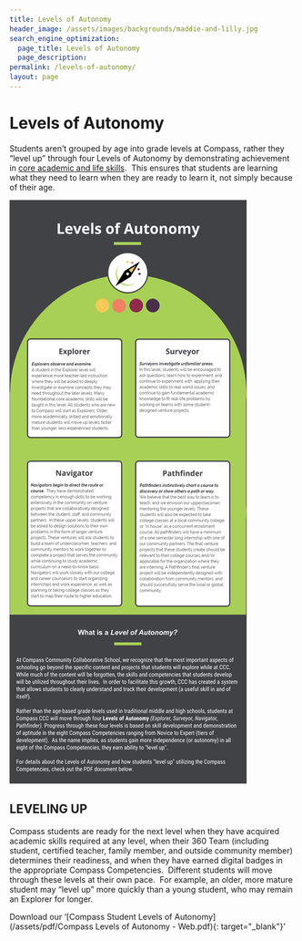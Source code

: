 ```yaml
---
title: Levels of Autonomy
header_image: /assets/images/backgrounds/maddie-and-lilly.jpg
search_engine_optimization:
  page_title: Levels of Autonomy
  page_description:
permalink: /levels-of-autonomy/
layout: page
---
```


# Levels of Autonomy

Students aren’t grouped by age into grade levels at Compass, rather they “level up” through four Levels of Autonomy by demonstrating achievement&nbsp; in&nbsp;[core academic and life skills](/academics/).&nbsp; This ensures that students are learning what they need to learn when they are ready to learn it, not simply because of their age.

![](/assets/images/levels-of-autonomy---web.jpg)

## LEVELING UP

Compass students are ready for the next level when they have acquired academic skills required at any level, when their 360 Team (including student, certified teacher, family member, and outside community member) determines their readiness, and when they have earned digital badges in the appropriate Compass Competencies.&nbsp; Different students will move through these levels at their own pace.&nbsp; For example, an older, more mature student may “level up” more quickly than a young student, who may remain an Explorer for longer.

Download our ‘[Compass Student Levels of Autonomy](/assets/pdf/Compass Levels of Autonomy - Web.pdf){: target="_blank"}’

&nbsp;